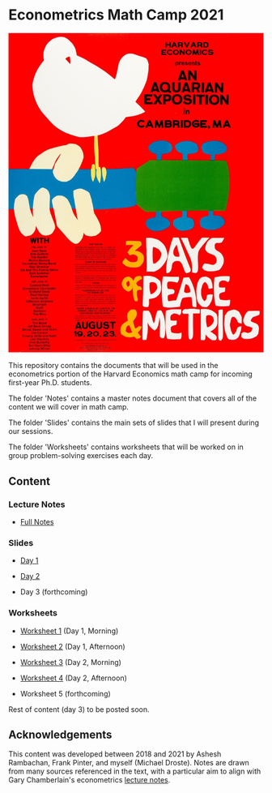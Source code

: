 
Econometrics Math Camp 2021
=================================

![metrics math camp poster](misc/woodstock.jpeg?raw=true)

This repository contains the documents that will be used in the econometrics portion of the Harvard Economics math camp for incoming first-year Ph.D. students.

The folder 'Notes' contains a master notes document that covers all of the content we will cover in math camp. 

The folder 'Slides' contains the main sets of slides that I will present during our sessions. 

The folder 'Worksheets' contains worksheets that will be worked on in group problem-solving exercises each day.

Content
---------------------------------

### Lecture Notes

- [Full Notes](/Notes/math_camp_econometrics_notes.pdf)

### Slides

- [Day 1](/Slides/day1_slides.pdf)

- [Day 2](/Slides/day2_slides.pdf) 

- Day 3 (forthcoming)

### Worksheets

- [Worksheet 1](/Worksheets/worksheet1.pdf) (Day 1, Morning)

- [Worksheet 2](/Worksheets/worksheet2.pdf) (Day 1, Afternoon)

- [Worksheet 3](/Worksheets/worksheet3.pdf) (Day 2, Morning)

- [Worksheet 4](/Worksheets/worksheet4.pdf) (Day 2, Afternoon)

- Worksheet 5 (forthcoming)

Rest of content (day 3) to be posted soon.

Acknowledgements
---------------------------------

This content was developed between 2018 and 2021 by Ashesh Rambachan, Frank Pinter, and myself (Michael Droste). Notes are drawn from many sources referenced in the text, with a particular aim to align with Gary Chamberlain's econometrics [lecture notes](https://github.com/paulgp/GaryChamberlainLectureNotes/).